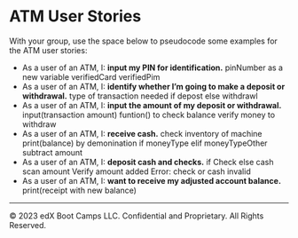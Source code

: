 # ATM User Stories

With your group, use the space below to pseudocode some examples for the ATM user stories:

  * As a user of an ATM, I: **input my PIN for identification.**
pinNumber as a new variable
verifiedCard
verifiedPim
  * As a user of an ATM, I: **identify whether I’m going to make a deposit or withdrawal.**
type of transaction needed
  if depost
    else withdrawl
  * As a user of an ATM, I: **input the amount of my deposit or withdrawal.**
input(transaction amount)
funtion() to check balance
verify money to withdraw
  * As a user of an ATM, I: **receive cash.**
check inventory of machine
print(balance)
by demonination
if moneyType
  elif moneyTypeOther
subtract amount
  * As a user of an ATM, I: **deposit cash and checks.**
if Check 
  else cash
scan amount
  Verify amount added
Error: check or cash invalid
  * As a user of an ATM, I: **want to receive my adjusted account balance.**
print(receipt with new balance)
---

© 2023 edX Boot Camps LLC. Confidential and Proprietary. All Rights Reserved.
